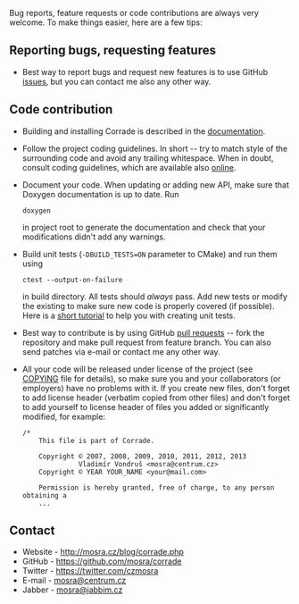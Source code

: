Bug reports, feature requests or code contributions are always very welcome.
To make things easier, here are a few tips:

Reporting bugs, requesting features
-----------------------------------

*   Best way to report bugs and request new features is to use GitHub
    [issues](https://github.com/mosra/corrade/issues), but you can contact me
    also any other way.

Code contribution
-----------------

*   Building and installing Corrade is described in the [documentation](http://mosra.cz/blog/corrade-doc/building-corrade.html).
*   Follow the project coding guidelines. In short -- try to match style of the
    surrounding code and avoid any trailing whitespace. When in doubt, consult
    coding guidelines, which are available also [online](http://mosra.cz/blog/corrade-doc/corrade-coding-style.html).
*   Document your code. When updating or adding new API, make sure that Doxygen
    documentation is up to date. Run

        doxygen

    in project root to generate the documentation and check that your
    modifications didn't add any warnings.
*   Build unit tests (`-DBUILD_TESTS=ON` parameter to CMake) and run them
    using

        ctest --output-on-failure

    in build directory. All tests should *always* pass. Add new tests or modify
    the existing to make sure new code is properly covered (if possible). Here
    is a [short tutorial](http://mosra.cz/blog/corrade-doc/unit-testing.html)
    to help you with creating unit tests.
*   Best way to contribute is by using GitHub [pull requests](https://github.com/mosra/corrade/pulls)
    -- fork the repository and make pull request from feature branch. You can
    also send patches via e-mail or contact me any other way.
*   All your code will be released under license of the project (see [COPYING](COPYING)
    file for details), so make sure you and your collaborators (or employers)
    have no problems with it. If you create new files, don't forget to add
    license header (verbatim copied from other files) and don't forget to add
    yourself to license header of files you added or significantly modified,
    for example:

        /*
            This file is part of Corrade.

            Copyright © 2007, 2008, 2009, 2010, 2011, 2012, 2013
                      Vladimír Vondruš <mosra@centrum.cz>
            Copyright © YEAR YOUR_NAME <your@mail.com>

            Permission is hereby granted, free of charge, to any person obtaining a
            ...

Contact
-------

*   Website - http://mosra.cz/blog/corrade.php
*   GitHub - https://github.com/mosra/corrade
*   Twitter - https://twitter.com/czmosra
*   E-mail - mosra@centrum.cz
*   Jabber - mosra@jabbim.cz

